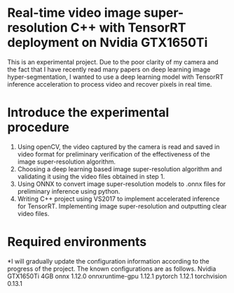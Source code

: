 # Real-time video image super-resolution C++ with TensorRT deployment on Nvidia GTX1650Ti
This is an experimental project. Due to the poor clarity of my camera and the fact that I have recently read many papers on deep learning image hyper-segmentation, I wanted to use a deep learning model with TensorRT inference acceleration to process video and recover pixels in real time.
# Introduce the experimental procedure
1. Using openCV, the video captured by the camera is read and saved in video format for preliminary verification of the effectiveness of the image super-resolution algorithm.
2. Choosing a deep learning based image super-resolution algorithm and validating it using the video files obtained in step 1.
3. Using ONNX to convert image super-resolution models to .onnx files for preliminary inference using python.
4. Writing C++ project using VS2017 to implement accelerated inference for TensorRT. Implementing image super-resolution and outputting clear video files.

# Required environments
*I will gradually update the configuration information according to the progress of the project. The known configurations are as follows.
 Nvidia GTX1650Ti 4GB
 onnx 1.12.0
 onnxruntime-gpu 1.12.1
 pytorch 1.12.1
 torchvision 0.13.1
